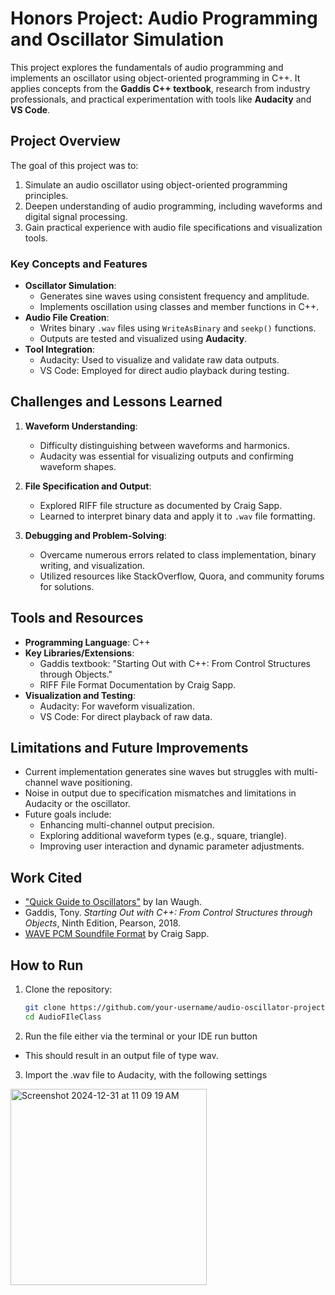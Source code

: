 # Honors Project: Audio Programming and Oscillator Simulation

This project explores the fundamentals of audio programming and implements an oscillator using object-oriented programming in C++. It applies concepts from the **Gaddis C++ textbook**, research from industry professionals, and practical experimentation with tools like **Audacity** and **VS Code**.

## Project Overview

The goal of this project was to:

1. Simulate an audio oscillator using object-oriented programming principles.
2. Deepen understanding of audio programming, including waveforms and digital signal processing.
3. Gain practical experience with audio file specifications and visualization tools.

### Key Concepts and Features
- **Oscillator Simulation**: 
  - Generates sine waves using consistent frequency and amplitude.
  - Implements oscillation using classes and member functions in C++.
- **Audio File Creation**:
  - Writes binary `.wav` files using `WriteAsBinary` and `seekp()` functions.
  - Outputs are tested and visualized using **Audacity**.
- **Tool Integration**:
  - Audacity: Used to visualize and validate raw data outputs.
  - VS Code: Employed for direct audio playback during testing.

## Challenges and Lessons Learned

1. **Waveform Understanding**:
   - Difficulty distinguishing between waveforms and harmonics.
   - Audacity was essential for visualizing outputs and confirming waveform shapes.

2. **File Specification and Output**:
   - Explored RIFF file structure as documented by Craig Sapp.
   - Learned to interpret binary data and apply it to `.wav` file formatting.

3. **Debugging and Problem-Solving**:
   - Overcame numerous errors related to class implementation, binary writing, and visualization.
   - Utilized resources like StackOverflow, Quora, and community forums for solutions.

## Tools and Resources

- **Programming Language**: C++ 
- **Key Libraries/Extensions**:
  - Gaddis textbook: "Starting Out with C++: From Control Structures through Objects."
  - RIFF File Format Documentation by Craig Sapp.
- **Visualization and Testing**:
  - Audacity: For waveform visualization.
  - VS Code: For direct playback of raw data.

## Limitations and Future Improvements

- Current implementation generates sine waves but struggles with multi-channel wave positioning.
- Noise in output due to specification mismatches and limitations in Audacity or the oscillator.
- Future goals include:
  - Enhancing multi-channel output precision.
  - Exploring additional waveform types (e.g., square, triangle).
  - Improving user interaction and dynamic parameter adjustments.

## Work Cited

- ["Quick Guide to Oscillators"](http://making-music.com/quick-guides/oscillators/) by Ian Waugh.
- Gaddis, Tony. *Starting Out with C++: From Control Structures through Objects*, Ninth Edition, Pearson, 2018.
- [WAVE PCM Soundfile Format](http://soundfile.sapp.org/doc/WaveFormat/) by Craig Sapp.

## How to Run

1. Clone the repository:
   ```bash
   git clone https://github.com/your-username/audio-oscillator-project.git
   cd AudioFIleClass
2. Run the file either via the terminal or your IDE run button
  - This should result in an output file of type wav.
 
3. Import the .wav file to Audacity, with the following settings
<img width="314" alt="Screenshot 2024-12-31 at 11 09 19 AM" src="https://github.com/user-attachments/assets/a4c6af30-6a83-493e-a142-20f3c95e70d5" />
